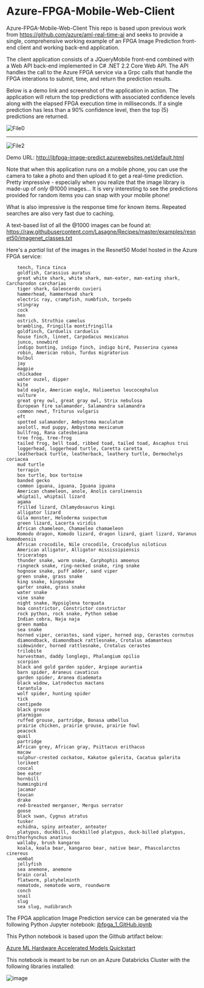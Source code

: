 # Azure-FPGA-Mobile-Web-Client
Azure-FPGA-Mobile-Web-Client
This repo is based upon previous work from https://github.com/azure/aml-real-time-ai and seeks to provide a single, comprehensive working example of an FPGA Image Prediction front-end client and  working back-end application. 

The client application consists of a JQueryMobile front-end combined with a Web API back-end implemented in C# .NET 2.2 Core Web API.
The API handles the call to the Azure FPGA service via a Grpc calls that handle the FPGA interations to submit, time, and return the prediction results. 

Below  is a demo link and screenshot of the application in action. The application will return the top predictions with associated confidence levels along with the elapsed FPGA execution time in milliseconds.   If a single prediction has less than a 90% confidence level, then the top (5) predictions are returned. 

![File0](FPGA_Mobile_App.png) 
____________________________________
![File2](FPGA_Mobile_App2.png)



Demo URL: http://jbfpga-image-predict.azurewebsites.net/default.html

Note that when this application runs on a mobile phone, you can use the camera to take a photo and then upload it to get a real-time prediction.
Pretty impressive - especially when you realize that the image library is made-up of *only* @1000 images... It is very interesting to see the predictions provided for random items you can snap with your mobile phone!

What is also impressive is the response time for known items.  Repeated searches are also very fast due to caching. 

A text-based list of all the @1000 images can be found at: https://raw.githubusercontent.com/Lasagne/Recipes/master/examples/resnet50/imagenet_classes.txt

Here's a *partial* list of the images in the Resnet50 Model hosted in the Azure FPGA service:
```  
    tench, Tinca tinca
    goldfish, Carassius auratus
    great white shark, white shark, man-eater, man-eating shark, Carcharodon carcharias
    tiger shark, Galeocerdo cuvieri
    hammerhead, hammerhead shark
    electric ray, crampfish, numbfish, torpedo
    stingray
    cock
    hen
    ostrich, Struthio camelus
    brambling, Fringilla montifringilla
    goldfinch, Carduelis carduelis
    house finch, linnet, Carpodacus mexicanus
    junco, snowbird
    indigo bunting, indigo finch, indigo bird, Passerina cyanea
    robin, American robin, Turdus migratorius
    bulbul
    jay
    magpie
    chickadee
    water ouzel, dipper
    kite
    bald eagle, American eagle, Haliaeetus leucocephalus
    vulture
    great grey owl, great gray owl, Strix nebulosa
    European fire salamander, Salamandra salamandra
    common newt, Triturus vulgaris
    eft
    spotted salamander, Ambystoma maculatum
    axolotl, mud puppy, Ambystoma mexicanum
    bullfrog, Rana catesbeiana
    tree frog, tree-frog
    tailed frog, bell toad, ribbed toad, tailed toad, Ascaphus trui
    loggerhead, loggerhead turtle, Caretta caretta
    leatherback turtle, leatherback, leathery turtle, Dermochelys coriacea
    mud turtle
    terrapin
    box turtle, box tortoise
    banded gecko
    common iguana, iguana, Iguana iguana
    American chameleon, anole, Anolis carolinensis
    whiptail, whiptail lizard
    agama
    frilled lizard, Chlamydosaurus kingi
    alligator lizard
    Gila monster, Heloderma suspectum
    green lizard, Lacerta viridis
    African chameleon, Chamaeleo chamaeleon
    Komodo dragon, Komodo lizard, dragon lizard, giant lizard, Varanus komodoensis
    African crocodile, Nile crocodile, Crocodylus niloticus
    American alligator, Alligator mississipiensis
    triceratops
    thunder snake, worm snake, Carphophis amoenus
    ringneck snake, ring-necked snake, ring snake
    hognose snake, puff adder, sand viper
    green snake, grass snake
    king snake, kingsnake
    garter snake, grass snake
    water snake
    vine snake
    night snake, Hypsiglena torquata
    boa constrictor, Constrictor constrictor
    rock python, rock snake, Python sebae
    Indian cobra, Naja naja
    green mamba
    sea snake
    horned viper, cerastes, sand viper, horned asp, Cerastes cornutus
    diamondback, diamondback rattlesnake, Crotalus adamanteus
    sidewinder, horned rattlesnake, Crotalus cerastes
    trilobite
    harvestman, daddy longlegs, Phalangium opilio
    scorpion
    black and gold garden spider, Argiope aurantia
    barn spider, Araneus cavaticus
    garden spider, Aranea diademata
    black widow, Latrodectus mactans
    tarantula
    wolf spider, hunting spider
    tick
    centipede
    black grouse
    ptarmigan
    ruffed grouse, partridge, Bonasa umbellus
    prairie chicken, prairie grouse, prairie fowl
    peacock
    quail
    partridge
    African grey, African gray, Psittacus erithacus
    macaw
    sulphur-crested cockatoo, Kakatoe galerita, Cacatua galerita
    lorikeet
    coucal
    bee eater
    hornbill
    hummingbird
    jacamar
    toucan
    drake
    red-breasted merganser, Mergus serrator
    goose
    black swan, Cygnus atratus
    tusker
    echidna, spiny anteater, anteater
    platypus, duckbill, duckbilled platypus, duck-billed platypus, Ornithorhynchus anatinus
    wallaby, brush kangaroo
    koala, koala bear, kangaroo bear, native bear, Phascolarctos cinereus
    wombat
    jellyfish
    sea anemone, anemone
    brain coral
    flatworm, platyhelminth
    nematode, nematode worm, roundworm
    conch
    snail
    slug
    sea slug, nudibranch
```

The FPGA application Image Prediction service can be generated via the following Python Jupyter notebook:
[jbfpga_1_GitHub.ipynb](https://github.com/jbarnes1/Azure-FPGA-Mobile-Web-Client/blob/master/jbfpga_1_GitHub.ipynb)


This Python notebook is based upon the Github artifact below:

[Azure ML Hardware Accelerated Models Quickstart](https://github.com/Azure/aml-real-time-ai/blob/master/notebooks/project-brainwave-quickstart.ipynb)


This notebook is meant to be run on an Azure Databricks Cluster with the following libraries installed:

![image](Cluster_Libraries.png)

